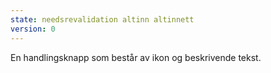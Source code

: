```yaml
---
state: needsrevalidation altinn altinnett
version: 0
---
```


En handlingsknapp som består av ikon og beskrivende tekst.
